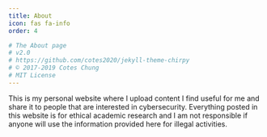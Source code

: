 ```yaml
---
title: About
icon: fas fa-info
order: 4

# The About page
# v2.0
# https://github.com/cotes2020/jekyll-theme-chirpy
# © 2017-2019 Cotes Chung
# MIT License
---
```



This is my personal website where I upload content I find useful for me and share it to people that are interested in cybersecurity. Everything posted in this website is for ethical academic research and I am not responsible if anyone will use the information provided here for illegal activities.

<script src="https://tryhackme.com/badge/44835"></script>